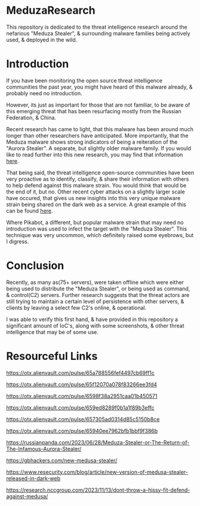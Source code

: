 # MeduzaResearch
This repository is dedicated to the threat intelligence research around the nefarious "Meduza Stealer", &amp; surrounding malware families being actively used, &amp; deployed in the wild.

# Introduction
If you have been monitoring the open source threat intelligence communities the past year, you might have heard of this malware already, & probably need no introduction.

However, its just as important for those that are not familiar, to be aware of this emerging threat that has been resurfacing mostly from the Russian Federation, & China.

Recent research has came to light, that this malware has been around much longer than other researchers have anticipated. More importantly, that the Meduza malware shows
strong indicators of being a reiteration of the "Aurora Stealer". A separate, but slightly older malware family. If you would like to read further into this new research,
you may find that information [here](https://russianpanda.com/2023/06/28/Meduza-Stealer-or-The-Return-of-The-Infamous-Aurora-Stealer/).

That being said, the threat intelligence open-source communities have been very proactive as to identify, classify, & share their information with others to help defend
against this malware strain. You would think that would be the end of it, but no. Other recent cyber attacks on a slightly larger scale have occured, that gives us new insights
into this very unique malware strain being shared on the dark web as a service. A great example of this can be found [here](https://otx.alienvault.com/pulse/65f12070a078f83266ee3fd4).

Where Pikabot, a different, but popular malware strain that may need no introduction was used to infect the target with the "Meduza Stealer". This technique was very uncommon,
which definitely raised some eyebrows, but I digress. 

# Conclusion

Recently, as many as(75+ servers), were taken offline which were either being used to distribute the "Meduza Stealer", or being used as command, & control(C2) servers. 
Further research suggests that the threat actors are still trying to maintain a certain level of persistence with other servers, & clients by leaving a select few C2's online, & operational. 

I was able to verify this first hand, & have provided in this repository a significant amount of IoC's, along with some screenshots, & other threat intelligence that may be of some use.

# Resourceful Links

https://otx.alienvault.com/pulse/65a788556fef4497cb69ff1c

https://otx.alienvault.com/pulse/65f12070a078f83266ee3fd4

https://otx.alienvault.com/pulse/6598f38a2951caa01b450571

https://otx.alienvault.com/pulse/659ed8289f0b1a1f89b3effc

https://otx.alienvault.com/pulse/657305ad0314d85c5150b8ce

https://otx.alienvault.com/pulse/65940ee7962bfb1bbf9f386b

https://russianpanda.com/2023/06/28/Meduza-Stealer-or-The-Return-of-The-Infamous-Aurora-Stealer/

https://gbhackers.com/new-medusa-stealer/

https://www.resecurity.com/blog/article/new-version-of-medusa-stealer-released-in-dark-web

https://research.nccgroup.com/2023/11/13/dont-throw-a-hissy-fit-defend-against-medusa/

